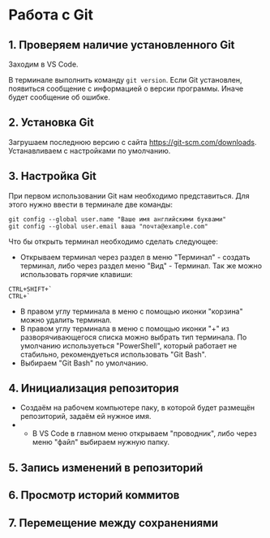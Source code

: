# Работа с Git

## 1. Проверяем наличие установленного Git
Заходим в VS Code. 

В терминалe выполнить команду `git version`. 
Если Git установлен, появиться сообщение с информацией о версии программы. Иначе будет сообщение об ошибке.

## 2. Установка Git
Загрушаем последнюю версию с сайта https://git-scm.com/downloads.
Устанавливаем с настройками по умолчанию.

## 3. Настройка Git
При первом использовании Git нам необходимо представиться. Для этого нужно ввести в терминале две команды:
```
git config --global user.name "Ваше имя английскими буквами"
git config --global user.email ваша "почта@example.com"
```
Что бы открыть терминал необходимо сделать следующее:

* Открываем терминал через раздел в меню "Терминал" - создать терминал, либо через раздел меню "Вид" - Терминал.
Так же можно использовать горячие клавиши:
~~~
CTRL+SHIFT+`
CTRL+`
~~~
* В правом углу терминала в меню с помощью иконки "корзина" можно удалить терминал.
* В правом углу терминала в меню с помощью иконки "+" из разворячивающегося списка можно выбрать тип терминала. По умолчанию используеться "PowerShell", который работает не стабильно, рекомендуеться использовать "Git Bash".
* Выбираем "Git Bash" по умолчанию.



## 4. Инициализация репозитория

* Создаём на рабочем компьютере паку, в которой будет размещён репозиторий, задаём ей нужное имя.
* * В VS Code в главном меню открываем "проводник", либо через меню "файл" выбираем нужную папку. 

## 5. Запись изменений в репозиторий

## 6. Просмотр историй коммитов

## 7. Перемещение между сохранениями